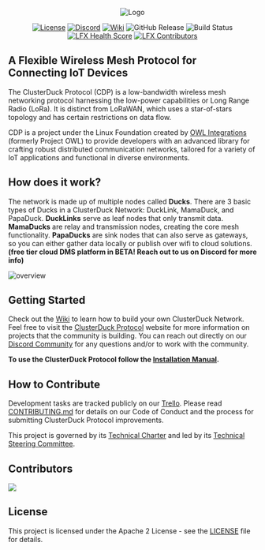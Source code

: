 <p align="center">
  <img src="docs/assets/images/cdp_logo_white_bkg.png" alt="Logo">
</p>

<p align="center">
  <a href="https://www.apache.org/licenses/LICENSE-2.0"><img src="https://img.shields.io/badge/License-Apache2-FFA500.svg" alt="License"></a>
  <a href="https://discord.com/invite/Cbgbzq353z"><img src="https://img.shields.io/badge/Join-Discord-aa80ff" alt="Discord"></a>
  <a href="https://github.com/Call-for-Code/ClusterDuck-Protocol/wiki"><img src="https://img.shields.io/badge/Read-Wiki-50dda0" alt="Wiki"></a>
  <img src="https://img.shields.io/github/v/release/ClusterDuck-Protocol/ClusterDuck-Protocol?label=Release&color=10ccff" alt="GitHub Release">
  <img src="https://github.com/ClusterDuck-Protocol/ClusterDuck-Protocol/actions/workflows/arduino_ci.yml/badge.svg" alt="Build Status">
  <a href="https://insights.linuxfoundation.org/project/ClusterDuck"><img src="https://insights.linuxfoundation.org/api/badge/health-score?project=ClusterDuck" alt="LFX Health Score"></a>
  <a href="https://insights.linuxfoundation.org/project/ClusterDuck"><img src="https://insights.linuxfoundation.org/api/badge/contributors?project=ClusterDuck" alt="LFX Contributors"></a>
</p>


## A Flexible Wireless Mesh Protocol for Connecting IoT Devices
The ClusterDuck Protocol (CDP) is a low-bandwidth wireless mesh networking protocol harnessing the low-power capabilities or Long Range Radio (LoRa). It is distinct from LoRaWAN, which uses a star-of-stars topology and has certain restrictions on data flow.

CDP is a project under the Linux Foundation created by [OWL Integrations] (formerly Project OWL) to provide developers with an advanced library for crafting robust distributed communication networks, tailored for a variety of IoT applications and functional in diverse environments.

## How does it work?

The network is made up of multiple nodes called **Ducks**. There are 3 basic types of Ducks in a ClusterDuck Network: DuckLink, MamaDuck, and PapaDuck. **DuckLinks** serve as leaf nodes that only transmit data. **MamaDucks** are relay and transmission nodes, creating the core mesh functionality. **PapaDucks** are sink nodes that can also serve as gateways, so you can either gather data locally or publish over wifi to cloud solutions. **(free tier cloud DMS platform in BETA! Reach out to us on Discord for more info)**

![overview](https://i.imgur.com/hotfgHr.png)

## Getting Started

Check out the [Wiki](https://github.com/ClusterDuck-Protocol/ClusterDuck-Protocol/wiki) to learn how to build your own ClusterDuck Network. Feel free to visit the  [ClusterDuck Protocol](https://clusterduckprotocol.org/) website for more information on projects that the community is building. You can reach out directly on our [Discord Community](https://discord.gg/Cbgbzq353z) for any questions and/or to work with the community.

**To use the ClusterDuck Protocol follow the [Installation Manual](https://github.com/ClusterDuck-Protocol/ClusterDuck-Protocol/wiki/getting-started).**


## How to Contribute

Development tasks are tracked publicly on our [Trello](https://trello.com/b/bU0cZuUJ/cdp-roadmap). Please read [CONTRIBUTING.md](CONTRIBUTING.md) for details on our Code of Conduct and the process for submitting ClusterDuck Protocol improvements.

This project is governed by its [Technical Charter](ClusterDuck-Protocol-Technical-Charter.pdf) and led by its [Technical Steering Committee](https://github.com/Call-for-Code/ClusterDuck-Protocol/wiki/technical-steering-committee).

## Contributors

<a href="https://github.com/Call-for-Code/clusterduck-protocol/graphs/contributors">
  <img src="https://contributors-img.web.app/image?repo=Call-for-Code/clusterduck-protocol" />
</a>

## License

This project is licensed under the Apache 2 License - see the [LICENSE](LICENSE) file for details.

[OWL Integrations]: <https://www.owlintegrations.com/>
[ClusterDuck Protocol]: <https://github.com/ClusterDuck-Protocol/ClusterDuck-Protocol/wiki>
[Discord]: <https://discord.com/invite/Cbgbzq353z>

